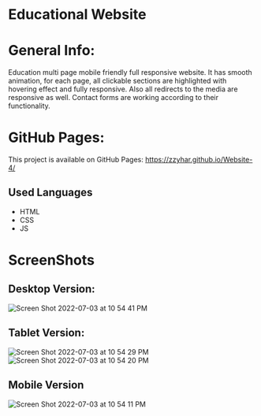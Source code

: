 # Educational Website 

# General Info: 

Education multi page mobile friendly full responsive website. 
It has smooth animation, for each page, all clickable sections 
are highlighted with hovering effect and fully responsive. 
Also all redirects to the media are responsive as well. 
Contact forms are working according to their functionality. 

# GitHub Pages: 
This project is available on GitHub Pages: https://zzyhar.github.io/Website-4/

## Used Languages
  - HTML
  - CSS
  - JS
  
# ScreenShots 

## Desktop Version:
![Screen Shot 2022-07-03 at 10 54 41 PM](https://user-images.githubusercontent.com/93952085/177073540-5fd1996f-4a4e-42df-876b-2d911ae2a7c1.png)
## Tablet Version: 
![Screen Shot 2022-07-03 at 10 54 29 PM](https://user-images.githubusercontent.com/93952085/177073536-a439be1f-2896-4d06-9ee4-02725d601c0e.png)
![Screen Shot 2022-07-03 at 10 54 20 PM](https://user-images.githubusercontent.com/93952085/177073533-d0f0b37d-39c6-4451-a205-32a3a21546df.png)
## Mobile Version
![Screen Shot 2022-07-03 at 10 54 11 PM](https://user-images.githubusercontent.com/93952085/177073530-c78511db-1084-4392-9e9d-04958325925c.png)





